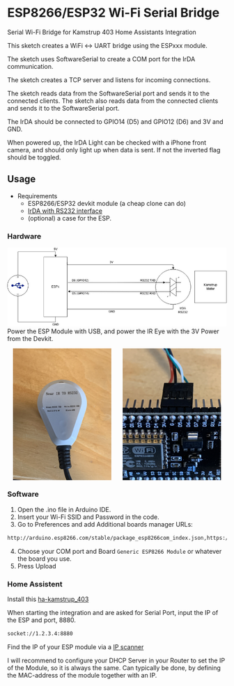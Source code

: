# ESP8266/ESP32 Wi-Fi Serial Bridge
Serial Wi-Fi Bridge for Kamstrup 403 Home Assistants Integration

This sketch creates a WiFi <-> UART bridge using the ESPxxx module. 

The sketch uses SoftwareSerial to create a COM port for the IrDA communication. 

The sketch creates a TCP server and listens for incoming connections. 

The sketch reads data from the SoftwareSerial port and sends it to the 
connected clients. The sketch also reads data from the connected clients 
and sends it to the SoftwareSerial port.

The IrDA should be connected to GPIO14 (D5) and GPIO12 (D6) and 3V and GND.

When powered up, the IrDA Light can be checked with a iPhone front camera,
and should only light up when data is sent. If not the inverted flag should be toggled.

## Usage

* Requirements
    * ESP8266/ESP32 devkit module (a cheap clone can do)
    * [IrDA with RS232 interface](https://www.aliexpress.com/item/1005005630726621.html?spm=a2g0o.order_list.order_list_main.17.70c71802tpHpcY)
    * (optional) a case for the ESP.

### Hardware
![Hardware Diagram](images/diagram.jpg)
Power the ESP Module with USB, and power the IR Eye with the 3V Power from the Devkit.

<div style="display: flex; justify-content: space-around;">
  <img src="images/irda.jpg" alt="IRDA" style="width: 45%;"/>
  <img src="images/esp.jpg" alt="ESP" style="width: 45%;"/>
</div>

### Software
1. Open the .ino file in Arduino IDE.
2. Insert your Wi-Fi SSID and Password in the code.
3. Go to Preferences and add Additional boards manager URLs:
```bash
http://arduino.esp8266.com/stable/package_esp8266com_index.json,https://dl.espressif.com/dl/package_esp32_index.json
```
4. Choose your COM port and Board `Generic ESP8266 Module` or whatever the board you use.
5. Press Upload

### Home Assistent
Install this [ha-kamstrup_403](https://github.com/golles/ha-kamstrup_403)

When starting the integration and are asked for Serial Port, input the IP of the ESP and port, 8880.

```bash
socket://1.2.3.4:8880
```

Find the IP of your ESP module via a [IP scanner](https://www.advanced-ip-scanner.com)

I will recommend to configure your DHCP Server in your Router to set the IP of the Module, so it is always the same. Can typically be done, by defining the MAC-address of the module together with an IP.